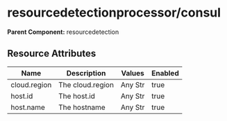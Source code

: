 [comment]: <> (Code generated by mdatagen. DO NOT EDIT.)

# resourcedetectionprocessor/consul

**Parent Component:** resourcedetection

## Resource Attributes

| Name | Description | Values | Enabled |
| ---- | ----------- | ------ | ------- |
| cloud.region | The cloud.region | Any Str | true |
| host.id | The host.id | Any Str | true |
| host.name | The hostname | Any Str | true |
